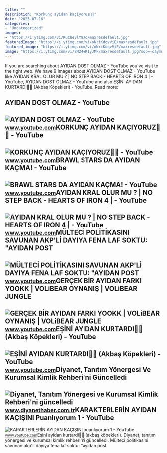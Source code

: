 ```yaml
---
title: ""
description: "Korkunç ayidan kaçiyoruz🐻😨"
date: "2023-07-16"
categories:
- "Uncategorized"
images:
- "https://i.ytimg.com/vi/KuChevlY9Jc/maxresdefault.jpg"
featuredImage: "https://i.ytimg.com/vi/oNriKdqvViE/maxresdefault.jpg"
featured_image: "https://i.ytimg.com/vi/oNriKdqvViE/maxresdefault.jpg"
image: "https://i.ytimg.com/vi/7M24eR1yJMk/maxresdefault.jpg?sqp=-oaymwEmCIAKENAF8quKqQMa8AEB-AH-CYAC0AWKAgwIABABGHIgUCg5MA8=&amp;rs=AOn4CLBJh2p4yZdCo3HF7Rb7WRB2xpepeg"
---
```


If you are searching about AYIDAN DOST OLMAZ - YouTube you've visit to the right web. We have 9 Images about AYIDAN DOST OLMAZ - YouTube like AYIDAN KRAL OLUR MU ? | NO STEP BACK - HEARTS OF IRON 4 | - YouTube, AYIDAN DOST OLMAZ - YouTube and also EŞİNİ AYIDAN KURTARDI💪🏻 (Akbaş Köpekleri) - YouTube. Read more:

AYIDAN DOST OLMAZ - YouTube
---------------------------

 ![AYIDAN DOST OLMAZ - YouTube](https://i.ytimg.com/vi/gAbrJH9qJMs/maxresdefault.jpg) <small>www.youtube.com</small>KORKUNÇ AYIDAN KAÇIYORUZ🐻😨 - YouTube
------------------------------------

 ![KORKUNÇ AYIDAN KAÇIYORUZ🐻😨 - YouTube](https://i.ytimg.com/vi/KuChevlY9Jc/maxresdefault.jpg) <small>www.youtube.com</small>BRAWL STARS DA AYIDAN KAÇMA! - YouTube
--------------------------------------

 ![BRAWL STARS DA AYIDAN KAÇMA! - YouTube](https://i.ytimg.com/vi/7M24eR1yJMk/maxresdefault.jpg?sqp=-oaymwEmCIAKENAF8quKqQMa8AEB-AH-CYAC0AWKAgwIABABGHIgUCg5MA8=&rs=AOn4CLBJh2p4yZdCo3HF7Rb7WRB2xpepeg) <small>www.youtube.com</small>AYIDAN KRAL OLUR MU ? | NO STEP BACK - HEARTS OF IRON 4 | - YouTube
-------------------------------------------------------------------

 ![AYIDAN KRAL OLUR MU ? | NO STEP BACK - HEARTS OF IRON 4 | - YouTube](https://i.ytimg.com/vi/i5HwDug2oy0/maxresdefault.jpg) <small>www.youtube.com</small>MÜLTECİ POLİTİKASINI SAVUNAN AKP'Lİ DAYIYA FENA LAF SOKTU: "AYIDAN POST
-----------------------------------------------------------------------

 ![MÜLTECİ POLİTİKASINI SAVUNAN AKP'Lİ DAYIYA FENA LAF SOKTU: "AYIDAN POST](https://i.ytimg.com/vi/oNriKdqvViE/maxresdefault.jpg) <small>www.youtube.com</small>GERÇEK BİR AYIDAN FARKI YOOKK | VOLiBEAR OYNANIŞ | VOLiBEAR JUNGLE
------------------------------------------------------------------

 ![GERÇEK BİR AYIDAN FARKI YOOKK | VOLiBEAR OYNANIŞ | VOLiBEAR JUNGLE](https://i.ytimg.com/vi/p79s1jeKuuI/maxresdefault.jpg) <small>www.youtube.com</small>EŞİNİ AYIDAN KURTARDI💪🏻 (Akbaş Köpekleri) - YouTube
---------------------------------------------------

 ![EŞİNİ AYIDAN KURTARDI💪🏻 (Akbaş Köpekleri) - YouTube](https://i.ytimg.com/vi/fDNQnxbbGV4/maxresdefault.jpg) <small>www.youtube.com</small>Diyanet, Tanıtım Yönergesi Ve Kurumsal Kimlik Rehberi'ni Güncelledi
-------------------------------------------------------------------

 ![Diyanet, Tanıtım Yönergesi ve Kurumsal Kimlik Rehberi'ni güncelledi](https://www.diyanethaber.com.tr/images/upload/Diyanet-Logo-Png.png) <small>www.diyanethaber.com.tr</small>KARAKTERLERİN AYIDAN KAÇIŞINI Puanlıyorum 1 - YouTube
-----------------------------------------------------

 ![KARAKTERLERİN AYIDAN KAÇIŞINI puanlıyorum 1 - YouTube](https://i.ytimg.com/vi/9lhdj1AjKyg/maxresdefault.jpg) <small>www.youtube.com</small>Eşi̇ni̇ ayidan kurtardi💪🏻 (akbaş köpekleri). Diyanet, tanıtım yönergesi ve kurumsal kimlik rehberi'ni güncelledi. Mülteci̇ poli̇ti̇kasini savunan akp'li̇ dayiya fena laf soktu: "ayidan post
